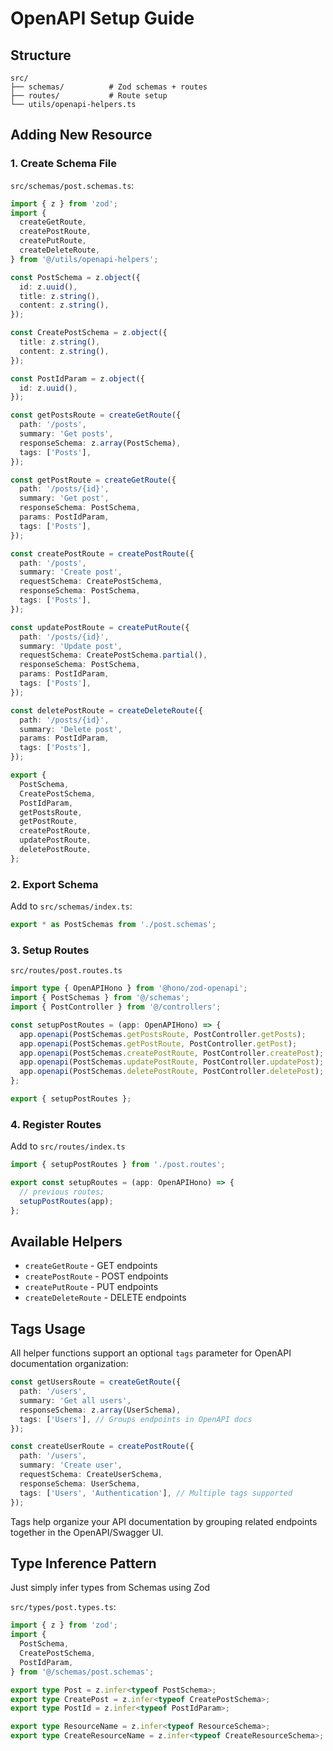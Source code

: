 # OpenAPI Setup Guide

## Structure

```tree
src/
├── schemas/          # Zod schemas + routes
├── routes/           # Route setup
└── utils/openapi-helpers.ts
```

## Adding New Resource

### 1. Create Schema File

`src/schemas/post.schemas.ts`:

```typescript
import { z } from 'zod';
import {
  createGetRoute,
  createPostRoute,
  createPutRoute,
  createDeleteRoute,
} from '@/utils/openapi-helpers';

const PostSchema = z.object({
  id: z.uuid(),
  title: z.string(),
  content: z.string(),
});

const CreatePostSchema = z.object({
  title: z.string(),
  content: z.string(),
});

const PostIdParam = z.object({
  id: z.uuid(),
});

const getPostsRoute = createGetRoute({
  path: '/posts',
  summary: 'Get posts',
  responseSchema: z.array(PostSchema),
  tags: ['Posts'],
});

const getPostRoute = createGetRoute({
  path: '/posts/{id}',
  summary: 'Get post',
  responseSchema: PostSchema,
  params: PostIdParam,
  tags: ['Posts'],
});

const createPostRoute = createPostRoute({
  path: '/posts',
  summary: 'Create post',
  requestSchema: CreatePostSchema,
  responseSchema: PostSchema,
  tags: ['Posts'],
});

const updatePostRoute = createPutRoute({
  path: '/posts/{id}',
  summary: 'Update post',
  requestSchema: CreatePostSchema.partial(),
  responseSchema: PostSchema,
  params: PostIdParam,
  tags: ['Posts'],
});

const deletePostRoute = createDeleteRoute({
  path: '/posts/{id}',
  summary: 'Delete post',
  params: PostIdParam,
  tags: ['Posts'],
});

export {
  PostSchema,
  CreatePostSchema,
  PostIdParam,
  getPostsRoute,
  getPostRoute,
  createPostRoute,
  updatePostRoute,
  deletePostRoute,
};
```

### 2. Export Schema

Add to `src/schemas/index.ts`:

```typescript
export * as PostSchemas from './post.schemas';
```

### 3. Setup Routes

`src/routes/post.routes.ts`

```typescript
import type { OpenAPIHono } from '@hono/zod-openapi';
import { PostSchemas } from '@/schemas';
import { PostController } from '@/controllers';

const setupPostRoutes = (app: OpenAPIHono) => {
  app.openapi(PostSchemas.getPostsRoute, PostController.getPosts);
  app.openapi(PostSchemas.getPostRoute, PostController.getPost);
  app.openapi(PostSchemas.createPostRoute, PostController.createPost);
  app.openapi(PostSchemas.updatePostRoute, PostController.updatePost);
  app.openapi(PostSchemas.deletePostRoute, PostController.deletePost);
};

export { setupPostRoutes };
```

### 4. Register Routes

Add to `src/routes/index.ts`

```typescript
import { setupPostRoutes } from './post.routes';

export const setupRoutes = (app: OpenAPIHono) => {
  // previous routes;
  setupPostRoutes(app);
};
```

## Available Helpers

- `createGetRoute` - GET endpoints
- `createPostRoute` - POST endpoints
- `createPutRoute` - PUT endpoints
- `createDeleteRoute` - DELETE endpoints

## Tags Usage

All helper functions support an optional `tags` parameter for OpenAPI documentation organization:

```typescript
const getUsersRoute = createGetRoute({
  path: '/users',
  summary: 'Get all users',
  responseSchema: z.array(UserSchema),
  tags: ['Users'], // Groups endpoints in OpenAPI docs
});

const createUserRoute = createPostRoute({
  path: '/users',
  summary: 'Create user',
  requestSchema: CreateUserSchema,
  responseSchema: UserSchema,
  tags: ['Users', 'Authentication'], // Multiple tags supported
});
```

Tags help organize your API documentation by grouping related endpoints together in the OpenAPI/Swagger UI.

## Type Inference Pattern

Just simply infer types from Schemas using Zod

`src/types/post.types.ts`:

```typescript
import { z } from 'zod';
import {
  PostSchema,
  CreatePostSchema,
  PostIdParam,
} from '@/schemas/post.schemas';

export type Post = z.infer<typeof PostSchema>;
export type CreatePost = z.infer<typeof CreatePostSchema>;
export type PostId = z.infer<typeof PostIdParam>;
```

```typescript
export type ResourceName = z.infer<typeof ResourceSchema>;
export type CreateResourceName = z.infer<typeof CreateResourceSchema>;
```

